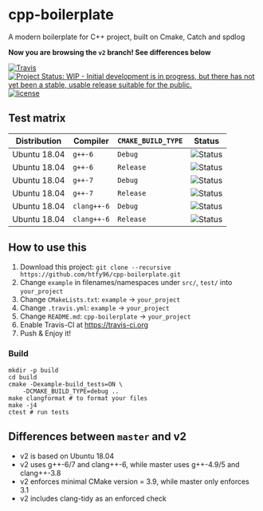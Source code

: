 # cpp-boilerplate
A modern boilerplate for C++ project, built on Cmake, Catch and spdlog

**Now you are browsing the `v2` branch! See differences below**

[![Travis](https://img.shields.io/travis/htfy96/cpp-boilerplate.svg?style=flat-square)](https://travis-ci.org/htfy96/cpp-boilerplate)
[![Project Status: WIP - Initial development is in progress, but there has not yet been a stable, usable release suitable for the public.](http://www.repostatus.org/badges/latest/wip.svg)](http://www.repostatus.org/#wip)
[![license](https://img.shields.io/github/license/htfy96/cpp-boilerplate.svg?style=flat-square)](https://github.com/htfy96/cpp-boilerplate/blob/v2/LICENSE)


## Test matrix

| Distribution | Compiler | `CMAKE_BUILD_TYPE` |  Status  |
|--------------|----------|--------------------|----------|
| Ubuntu 18.04 | `g++-6`| `Debug`             | ![Status](https://travis-matrix-badges.herokuapp.com/repos/htfy96/cpp-boilerplate/branches/v2/1) |
| Ubuntu 18.04 | `g++-6`| `Release`             | ![Status](https://travis-matrix-badges.herokuapp.com/repos/htfy96/cpp-boilerplate/branches/v2/2) |
| Ubuntu 18.04 | `g++-7`| `Debug`             | ![Status](https://travis-matrix-badges.herokuapp.com/repos/htfy96/cpp-boilerplate/branches/v2/3) |
| Ubuntu 18.04 | `g++-7`| `Release`             | ![Status](https://travis-matrix-badges.herokuapp.com/repos/htfy96/cpp-boilerplate/branches/v2/4) |
| Ubuntu 18.04 | `clang++-6`| `Debug`             | ![Status](https://travis-matrix-badges.herokuapp.com/repos/htfy96/cpp-boilerplate/branches/v2/5) |
| Ubuntu 18.04 | `clang++-6`| `Release`             | ![Status](https://travis-matrix-badges.herokuapp.com/repos/htfy96/cpp-boilerplate/branches/v2/6) |

## How to use this

1. Download this project: `git clone --recursive https://github.com/htfy96/cpp-boilerplate.git`
2. Change `example` in filenames/namespaces under `src/`, `test/` into `your_project`
3. Change `CMakeLists.txt`: `example` -> `your_project`
4. Change `.travis.yml`: `example` -> `your_project`
5. Change `README.md`: `cpp-boilerplate` -> `your_project`
6. Enable Travis-CI at https://travis-ci.org
7. Push & Enjoy it!

### Build
```
mkdir -p build
cd build
cmake -Dexample-build_tests=ON \ 
    -DCMAKE_BUILD_TYPE=debug ..
make clangformat # to format your files
make -j4
ctest # run tests
```

## Differences between `master` and v2
- v2 is based on Ubuntu 18.04
- v2 uses g++-6/7 and clang++-6, while master uses g++-4.9/5 and clang++-3.8
- v2 enforces minimal CMake version = 3.9, while master only enforces 3.1
- v2 includes clang-tidy as an enforced check
